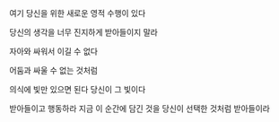 여기 당신을 위한 새로운 영적 수행이 있다

당신의 생각을 너무 진지하게 받아들이지 말라

자아와 싸워서 이길 수 없다

어둠과 싸울 수 없는 것처럼

의식에 빛만 있으면 된다 당신이 그 빛이다

받아들이고 행동하라 지금 이 순간에 담긴 것을 당신이 선택한 것처럼 받아들이라

